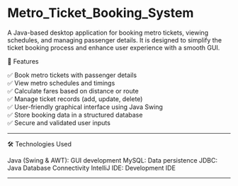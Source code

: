 # Metro_Ticket_Booking_System
A Java-based desktop application for booking metro tickets, viewing schedules, and managing passenger details. It is designed to simplify the ticket booking process and enhance user experience with a smooth GUI.


🚀 Features

✅ Book metro tickets with passenger details  
✅ View metro schedules and timings  
✅ Calculate fares based on distance or route  
✅ Manage ticket records (add, update, delete)  
✅ User-friendly graphical interface using Java Swing  
✅ Store booking data in a structured database  
✅ Secure and validated user inputs

---

🛠️ Technologies Used

Java (Swing & AWT): GUI development
MySQL: Data persistence
JDBC: Java Database Connectivity
IntelliJ IDE: Development IDE

---
